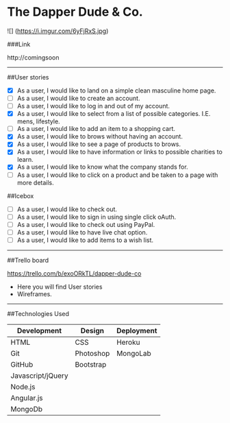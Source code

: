 # The Dapper Dude & Co.
![] (https://i.imgur.com/6yFjRxS.jpg)

###Link

http://comingsoon

________________________________________
##User stories

- [x] As a user, I would like to land on a simple clean masculine home page.
- [ ] As a user, I would like to create an account.
- [ ] As a user, I would like to log in and out of my account.
- [x] As a user, I would like to select from a list of possible categories. I.E. mens, lifestyle.
- [ ] As a user, I would like to add an item to a shopping cart.
- [x] As a user, I would like to brows without having an account.
- [x] As a user, I would like to see a page of products to brows.
- [x] As a user, I would like to have information or links to possible charities to learn.
- [x] As a user, I would like to know what the company stands for.
- [ ] As a user, I would like to click on a product and be taken to a page with more details.

##Icebox

- [ ] As a user, I would like to check out.
- [ ] As a user, I would like to sign in using single click oAuth.
- [ ] As a user, I would like to check out using PayPal.
- [ ] As a user, I would like to have live chat option.
- [ ] As a user, I would like to add items to a wish list.

________________________________________
##Trello board

https://trello.com/b/exoORkTL/dapper-dude-co

- Here you will find User stories
- Wireframes.

________________________________________

##Technologies Used

Development | Design | Deployment
------------ | ------------- | -------------
HTML | CSS | Heroku
Git | Photoshop | MongoLab
GitHub | Bootstrap | 
Javascript/jQuery | 
Node.js |
Angular.js |
MongoDb |
